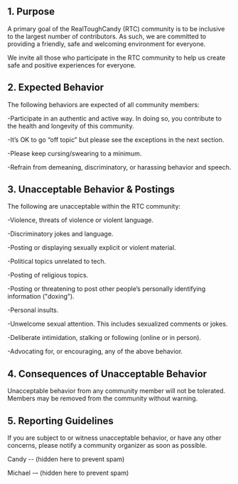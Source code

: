 ## 1. Purpose

A primary goal of the RealToughCandy (RTC) community is to be inclusive to the largest number of contributors. As such, we are committed to providing a friendly, safe and welcoming environment for everyone.

We invite all those who participate in the RTC community to help us create safe and positive experiences for everyone.

## 2. Expected Behavior

The following behaviors are expected of all community members:

-Participate in an authentic and active way. In doing so, you contribute to the health and longevity of this community.

-It’s OK to go “off topic” but please see the exceptions in the next section.

-Please keep cursing/swearing to a minimum.

-Refrain from demeaning, discriminatory, or harassing behavior and speech.

## 3. Unacceptable Behavior & Postings

The following are unacceptable within the RTC community:

-Violence, threats of violence or violent language.

-Discriminatory jokes and language.

-Posting or displaying sexually explicit or violent material.

-Political topics unrelated to tech.

-Posting of religious topics.

-Posting or threatening to post other people’s personally identifying information ("doxing").

-Personal insults.

-Unwelcome sexual attention. This includes sexualized comments or jokes.

-Deliberate intimidation, stalking or following (online or in person).

-Advocating for, or encouraging, any of the above behavior.

## 4. Consequences of Unacceptable Behavior

Unacceptable behavior from any community member will not be tolerated. Members may be removed from the community without warning. 

## 5. Reporting Guidelines

If you are subject to or witness unacceptable behavior, or have any other concerns, please notify a community organizer as soon as possible. 

Candy -- (hidden here to prevent spam)

Michael -– (hidden here to prevent spam)
